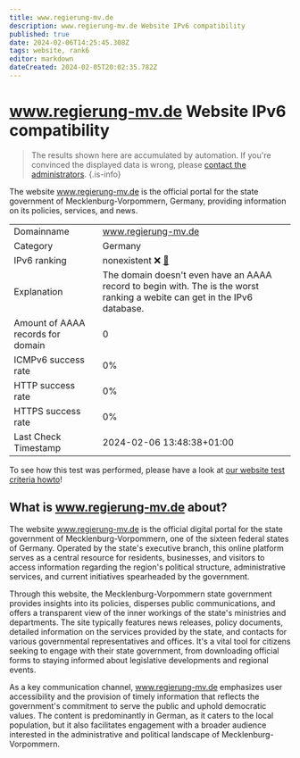 ```yaml
---
title: www.regierung-mv.de
description: www.regierung-mv.de Website IPv6 compatibility
published: true
date: 2024-02-06T14:25:45.308Z
tags: website, rank6
editor: markdown
dateCreated: 2024-02-05T20:02:35.782Z
---
```


# www.regierung-mv.de Website IPv6 compatibility

> The results shown here are accumulated by automation. If you're convinced the displayed data is wrong, please [contact the administrators](/howto/chat). 
{.is-info}

The website www.regierung-mv.de is the official portal for the state government of Mecklenburg-Vorpommern, Germany, providing information on its policies, services, and news.


|   |   |
| - | - |
| Domainname | www.regierung-mv.de
| Category | Germany |
| IPv6 ranking | nonexistent :x: [🔗](/howto/ranking) |
| Explanation | The domain doesn't even have an AAAA record to begin with. The is the worst ranking a webite can get in the IPv6 database. |
| Amount of AAAA records for domain | 0 |
| ICMPv6 success rate | 0%|
| HTTP success rate | 0% |
| HTTPS success rate | 0% |
| Last Check Timestamp | 2024-02-06 13:48:38+01:00 |

To see how this test was performed, please have a look at [our website test criteria howto](/howto/testcriteria/website)!


## What is www.regierung-mv.de about?
The website www.regierung-mv.de is the official digital portal for the state government of Mecklenburg-Vorpommern, one of the sixteen federal states of Germany. Operated by the state's executive branch, this online platform serves as a central resource for residents, businesses, and visitors to access information regarding the region's political structure, administrative services, and current initiatives spearheaded by the government.

Through this website, the Mecklenburg-Vorpommern state government provides insights into its policies, disperses public communications, and offers a transparent view of the inner workings of the state's ministries and departments. The site typically features news releases, policy documents, detailed information on the services provided by the state, and contacts for various governmental representatives and offices. It's a vital tool for citizens seeking to engage with their state government, from downloading official forms to staying informed about legislative developments and regional events.

As a key communication channel, www.regierung-mv.de emphasizes user accessibility and the provision of timely information that reflects the government's commitment to serve the public and uphold democratic values. The content is predominantly in German, as it caters to the local population, but it also facilitates engagement with a broader audience interested in the administrative and political landscape of Mecklenburg-Vorpommern.


